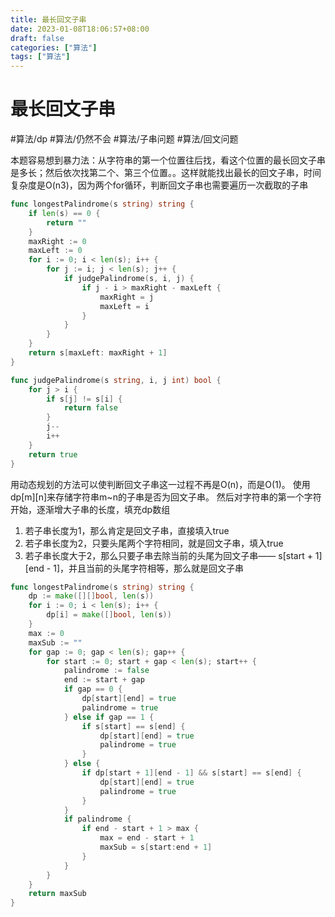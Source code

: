 ```yaml
---
title: 最长回文子串
date: 2023-01-08T18:06:57+08:00
draft: false
categories: ["算法"]
tags: ["算法"]
---
```


# 最长回文子串
#算法/dp
#算法/仍然不会
#算法/子串问题
#算法/回文问题


本题容易想到暴力法：从字符串的第一个位置往后找，看这个位置的最长回文子串是多长；然后依次找第二个、第三个位置。。这样就能找出最长的回文子串，时间复杂度是O(n3)，因为两个for循环，判断回文子串也需要遍历一次截取的子串
```go
func longestPalindrome(s string) string {
    if len(s) == 0 {
        return ""
    }
    maxRight := 0
    maxLeft := 0
    for i := 0; i < len(s); i++ {
        for j := i; j < len(s); j++ {
            if judgePalindrome(s, i, j) {
                if j - i > maxRight - maxLeft {
                    maxRight = j
                    maxLeft = i
                }
            }
        }
    }
    return s[maxLeft: maxRight + 1]
}

func judgePalindrome(s string, i, j int) bool {
    for j > i {
        if s[j] != s[i] {
            return false
        }
        j--
        i++
    }
    return true
}
```

用动态规划的方法可以使判断回文子串这一过程不再是O(n)，而是O(1)。
使用dp[m][n]来存储字符串m~n的子串是否为回文子串。
然后对字符串的第一个字符开始，逐渐增大子串的长度，填充dp数组
1. 若子串长度为1，那么肯定是回文子串，直接填入true
2. 若子串长度为2，只要头尾两个字符相同，就是回文子串，填入true
3. 若子串长度大于2，那么只要子串去除当前的头尾为回文子串—— s[start + 1][end - 1]，并且当前的头尾字符相等，那么就是回文子串

```go
func longestPalindrome(s string) string {
    dp := make([][]bool, len(s))
    for i := 0; i < len(s); i++ {
        dp[i] = make([]bool, len(s))
    }
    max := 0
    maxSub := ""
    for gap := 0; gap < len(s); gap++ {
        for start := 0; start + gap < len(s); start++ {
            palindrome := false
            end := start + gap
            if gap == 0 {
                dp[start][end] = true
                palindrome = true
            } else if gap == 1 {
                if s[start] == s[end] {
                    dp[start][end] = true
                    palindrome = true
                }
            } else {
                if dp[start + 1][end - 1] && s[start] == s[end] {
                    dp[start][end] = true
                    palindrome = true
                }
            }
            if palindrome {
                if end - start + 1 > max {
                    max = end - start + 1
                    maxSub = s[start:end + 1]
                }
            }
        }
    }
    return maxSub
}
```